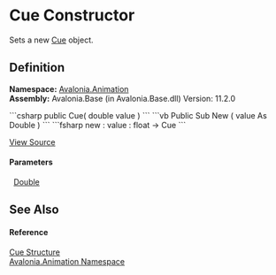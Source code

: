 # Cue Constructor


Sets a new <a href="T_Avalonia_Animation_Cue">Cue</a> object.



## Definition
**Namespace:** <a href="N_Avalonia_Animation">Avalonia.Animation</a>  
**Assembly:** Avalonia.Base (in Avalonia.Base.dll) Version: 11.2.0

<Tabs groupId="api-code-preview">
<TabItem value="csharp" label="C#">
```csharp
public Cue(
	double value
)
```
</TabItem>
<TabItem value="vb" label="VB">
```vb
Public Sub New ( 
	value As Double
)
```
</TabItem>
<TabItem value="fsharp" label="F#">
```fsharp
new : 
        value : float -> Cue
```
</TabItem>
</Tabs>



<a href="https://github.com/AvaloniaUI/Avalonia/tree/master/src/Avalonia.Base/Animation/Cue.cs#L23" title="View the source code">View Source</a>



#### Parameters
<dl><dt>  <a href="https://learn.microsoft.com/dotnet/api/system.double" target="_blank" rel="noopener noreferrer">Double</a></dt><dd /></dl>

## See Also


#### Reference
<a href="T_Avalonia_Animation_Cue">Cue Structure</a>  
<a href="N_Avalonia_Animation">Avalonia.Animation Namespace</a>  
